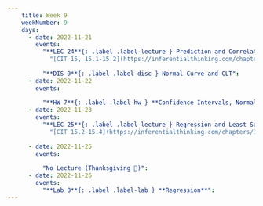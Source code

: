 ```yaml
---
    title: Week 9
    weekNumber: 9
    days:
      - date: 2022-11-21
        events:
          "**LEC 24**{: .label .label-lecture } Prediction and Correlation":
            "[CIT 15, 15.1-15.2](https://inferentialthinking.com/chapters/15/Prediction.html)"
                
          "**DIS 9**{: .label .label-disc } Normal Curve and CLT":
      - date: 2022-11-22
        events:
          
          "**HW 7**{: .label .label-hw } **Confidence Intervals, Normal Distributions, and the CLT**":
      - date: 2022-11-23
        events:
          "**LEC 25**{: .label .label-lecture } Regression and Least Squares":
            "[CIT 15.2-15.4](https://inferentialthinking.com/chapters/15/2/Regression_Line.html)"
                
      - date: 2022-11-25
        events:
          
          "No Lecture (Thanksgiving 🦃)":
      - date: 2022-11-26
        events:
          "**Lab 8**{: .label .label-lab } **Regression**":
---
```

